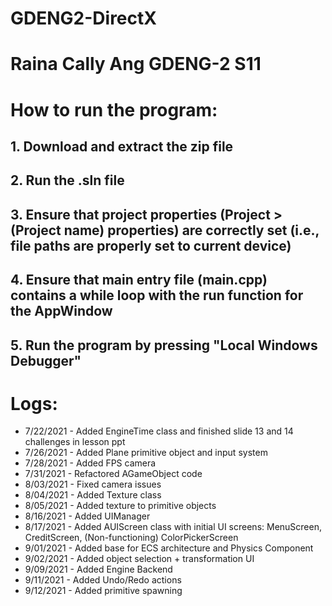 # GDENG2-DirectX
# Raina Cally Ang GDENG-2 S11

# How to run the program:
## 1. Download and extract the zip file
## 2. Run the .sln file
## 3. Ensure that project properties (Project > (Project name) properties) are correctly set (i.e., file paths are properly set to current device)
## 4. Ensure that main entry file (main.cpp) contains a while loop with the run function for the AppWindow
## 5. Run the program by pressing "Local Windows Debugger"



# Logs:
* 7/22/2021 - Added EngineTime class and finished slide 13 and 14 challenges in lesson ppt
* 7/26/2021 - Added Plane primitive object and input system
* 7/28/2021 - Added FPS camera
* 7/31/2021 - Refactored AGameObject code
* 8/03/2021 - Fixed camera issues
* 8/04/2021 - Added Texture class
* 8/05/2021 - Added texture to primitive objects
* 8/16/2021 - Added UIManager
* 8/17/2021 - Added AUIScreen class with initial UI screens: MenuScreen, CreditScreen, (Non-functioning) ColorPickerScreen 
* 9/01/2021 - Added base for ECS architecture and Physics Component 
* 9/02/2021 - Added object selection + transformation UI
* 9/09/2021 - Added Engine Backend
* 9/11/2021 - Added Undo/Redo actions
* 9/12/2021 - Added primitive spawning